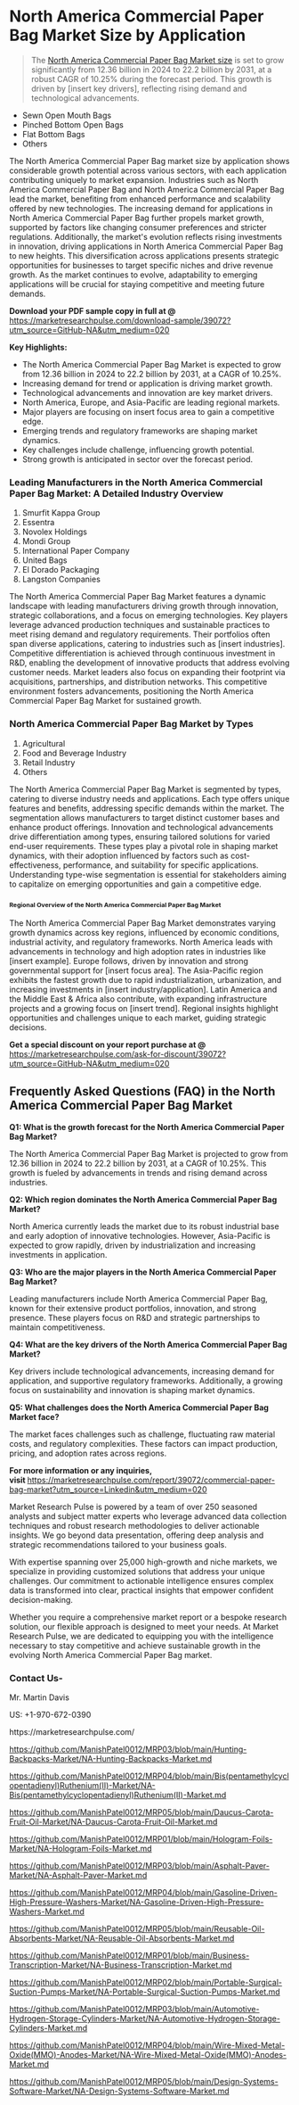 <h1>North America Commercial Paper Bag Market&nbsp;Size by Application</h1><blockquote><p>The <a href="https://marketresearchpulse.com/download-sample/39072?utm_source=GitHub-NA&amp;utm_medium=020">North America Commercial Paper Bag Market size</a> is set to grow significantly from 12.36 billion in 2024 to 22.2 billion by 2031, at a robust CAGR of 10.25% during the forecast period. This growth is driven by [insert key drivers], reflecting rising demand and technological advancements.</p></blockquote><ul><li>Sewn Open Mouth Bags <li> Pinched Bottom Open Bags <li> Flat Bottom Bags <li> Others</li></ul><p>The North America Commercial Paper Bag market size by application shows considerable growth potential across various sectors, with each application contributing uniquely to market expansion. Industries such as North America Commercial Paper Bag and North America Commercial Paper Bag lead the market, benefiting from enhanced performance and scalability offered by new technologies. The increasing demand for applications in North America Commercial Paper Bag further propels market growth, supported by factors like changing consumer preferences and stricter regulations. Additionally, the market's evolution reflects rising investments in innovation, driving applications in North America Commercial Paper Bag to new heights. This diversification across applications presents strategic opportunities for businesses to target specific niches and drive revenue growth. As the market continues to evolve, adaptability to emerging applications will be crucial for staying competitive and meeting future demands.</p><p><strong>Download your PDF sample copy in full at @ </strong><a href="https://marketresearchpulse.com/download-sample/39072?utm_source=GitHub-NA&amp;utm_medium=020">https://marketresearchpulse.com/download-sample/39072?utm_source=GitHub-NA&amp;utm_medium=020</a></p><p><strong>Key Highlights: </strong></p><ul><li>The North America Commercial Paper Bag Market is expected to grow from 12.36 billion in 2024 to 22.2 billion by 2031, at a CAGR of 10.25%.</li><li>Increasing demand for trend or application is driving market growth.</li><li>Technological advancements and innovation are key market drivers.</li><li>North America, Europe, and Asia-Pacific are leading regional markets.</li><li>Major players are focusing on insert focus area to gain a competitive edge.</li><li>Emerging trends and regulatory frameworks are shaping market dynamics.</li><li>Key challenges include challenge, influencing growth potential.</li><li>Strong growth is anticipated in sector over the forecast period.</li></ul><h3>Leading Manufacturers in the North America Commercial Paper Bag Market: A Detailed Industry Overview</h3><ol><li>Smurfit Kappa Group</li><li>Essentra</li><li>Novolex Holdings</li><li>Mondi Group</li><li>International Paper Company</li><li>United Bags</li><li>El Dorado Packaging</li><li>Langston Companies</li></ol><div class="flex max-w-full flex-col flex-grow"><div class="min-h-8 text-message flex w-full flex-col items-end gap-2 whitespace-normal break-words [.text-message+&amp;]:mt-5" dir="auto" data-message-author-role="assistant" data-message-id="fd8432e4-4910-450d-b182-61b7bfb0a01f" data-message-model-slug="gpt-4o"><div class="flex w-full flex-col gap-1 empty:hidden first:pt-[3px]"><div class="markdown prose w-full break-words dark:prose-invert light"><p>The North America Commercial Paper Bag Market features a dynamic landscape with leading manufacturers driving growth through innovation, strategic collaborations, and a focus on emerging technologies. Key players leverage advanced production techniques and sustainable practices to meet rising demand and regulatory requirements. Their portfolios often span diverse applications, catering to industries such as [insert industries]. Competitive differentiation is achieved through continuous investment in R&amp;D, enabling the development of innovative products that address evolving customer needs. Market leaders also focus on expanding their footprint via acquisitions, partnerships, and distribution networks. This competitive environment fosters advancements, positioning the North America Commercial Paper Bag Market for sustained growth.</p></div></div></div></div><h3>North America Commercial Paper Bag Market by Types</h3><ol><li>Agricultural <li> Food and Beverage Industry <li> Retail Industry <li> Others</li></ol><div class="flex max-w-full flex-col flex-grow"><div class="min-h-8 text-message flex w-full flex-col items-end gap-2 whitespace-normal break-words [.text-message+&amp;]:mt-5" dir="auto" data-message-author-role="assistant" data-message-id="084470be-0bb7-4664-bddf-5156b4f41249" data-message-model-slug="gpt-4o-mini"><div class="flex w-full flex-col gap-1 empty:hidden first:pt-[3px]"><div class="markdown prose w-full break-words dark:prose-invert light"><p>The North America Commercial Paper Bag Market is segmented by types, catering to diverse industry needs and applications. Each type offers unique features and benefits, addressing specific demands within the market. The segmentation allows manufacturers to target distinct customer bases and enhance product offerings. Innovation and technological advancements drive differentiation among types, ensuring tailored solutions for varied end-user requirements. These types play a pivotal role in shaping market dynamics, with their adoption influenced by factors such as cost-effectiveness, performance, and suitability for specific applications. Understanding type-wise segmentation is essential for stakeholders aiming to capitalize on emerging opportunities and gain a competitive edge.</p></div></div></div></div><h3><span style="font-size: 11px;">Regional Overview of the North America Commercial Paper Bag Market</span></h3><div class="flex max-w-full flex-col flex-grow"><div class="min-h-8 text-message flex w-full flex-col items-end gap-2 whitespace-normal break-words [.text-message+&amp;]:mt-5" dir="auto" data-message-author-role="assistant" data-message-id="e9038762-ce64-4e30-91c9-9bd413514231" data-message-model-slug="gpt-4o-mini"><div class="flex w-full flex-col gap-1 empty:hidden first:pt-[3px]"><div class="markdown prose w-full break-words dark:prose-invert light"><p>The North America Commercial Paper Bag Market demonstrates varying growth dynamics across key regions, influenced by economic conditions, industrial activity, and regulatory frameworks. North America leads with advancements in technology and high adoption rates in industries like [insert example]. Europe follows, driven by innovation and strong governmental support for [insert focus area]. The Asia-Pacific region exhibits the fastest growth due to rapid industrialization, urbanization, and increasing investments in [insert industry/application]. Latin America and the Middle East &amp; Africa also contribute, with expanding infrastructure projects and a growing focus on [insert trend]. Regional insights highlight opportunities and challenges unique to each market, guiding strategic decisions.</p></div></div></div></div><p><strong>Get a special discount on your report purchase at @ </strong><a href="https://marketresearchpulse.com/ask-for-discount/39072?utm_source=GitHub-NA&amp;utm_medium=020">https://marketresearchpulse.com/ask-for-discount/39072?utm_source=GitHub-NA&amp;utm_medium=020</a></p><h2>Frequently Asked Questions (FAQ) in the North America Commercial Paper Bag Market</h2><p><strong>Q1: What is the growth forecast for the North America Commercial Paper Bag Market?</strong></p><p>The North America Commercial Paper Bag Market is projected to grow from 12.36 billion in 2024 to 22.2 billion by 2031, at a CAGR of 10.25%. This growth is fueled by advancements in trends and rising demand across industries.</p><p><strong>Q2: Which region dominates the North America Commercial Paper Bag Market?</strong></p><p>North America currently leads the market due to its robust industrial base and early adoption of innovative technologies. However, Asia-Pacific is expected to grow rapidly, driven by industrialization and increasing investments in application.</p><p><strong>Q3: Who are the major players in the North America Commercial Paper Bag Market?</strong></p><p>Leading manufacturers include North America Commercial Paper Bag, known for their extensive product portfolios, innovation, and strong presence. These players focus on R&amp;D and strategic partnerships to maintain competitiveness.</p><p><strong>Q4: What are the key drivers of the North America Commercial Paper Bag Market?</strong></p><p>Key drivers include technological advancements, increasing demand for application, and supportive regulatory frameworks. Additionally, a growing focus on sustainability and innovation is shaping market dynamics.</p><p><strong>Q5: What challenges does the North America Commercial Paper Bag Market face?</strong></p><p>The market faces challenges such as challenge, fluctuating raw material costs, and regulatory complexities. These factors can impact production, pricing, and adoption rates across regions.</p><p><strong>For more information or any inquiries, visit&nbsp;</strong><a href="https://marketresearchpulse.com/report/39072/commercial-paper-bag-market?utm_source=Linkedin&utm_medium=020">https://marketresearchpulse.com/report/39072/commercial-paper-bag-market?utm_source=Linkedin&utm_medium=020</a></p><p>Market Research Pulse is powered by a team of over 250 seasoned analysts and subject matter experts who leverage advanced data collection techniques and robust research methodologies to deliver actionable insights. We go beyond data presentation, offering deep analysis and strategic recommendations tailored to your business goals.</p><p>With expertise spanning over 25,000 high-growth and niche markets, we specialize in providing customized solutions that address your unique challenges. Our commitment to actionable intelligence ensures complex data is transformed into clear, practical insights that empower confident decision-making.</p><p>Whether you require a comprehensive market report or a bespoke research solution, our flexible approach is designed to meet your needs. At Market Research Pulse, we are dedicated to equipping you with the intelligence necessary to stay competitive and achieve sustainable growth in the evolving North America Commercial Paper Bag market.</p><h3><strong>Contact Us-</strong></h3><p>Mr. Martin Davis</p><p>US: +1-970-672-0390</p><p>https://marketresearchpulse.com/</p><p><a href="https://github.com/ManishPatel0012/MRP03/blob/main/Hunting-Backpacks-Market/NA-Hunting-Backpacks-Market.md">https://github.com/ManishPatel0012/MRP03/blob/main/Hunting-Backpacks-Market/NA-Hunting-Backpacks-Market.md</a></p><p><a href="https://github.com/ManishPatel0012/MRP04/blob/main/Bis(pentamethylcyclopentadienyl)Ruthenium(II)-Market/NA-Bis(pentamethylcyclopentadienyl)Ruthenium(II)-Market.md">https://github.com/ManishPatel0012/MRP04/blob/main/Bis(pentamethylcyclopentadienyl)Ruthenium(II)-Market/NA-Bis(pentamethylcyclopentadienyl)Ruthenium(II)-Market.md</a></p><p><a href="https://github.com/ManishPatel0012/MRP05/blob/main/Daucus-Carota-Fruit-Oil-Market/NA-Daucus-Carota-Fruit-Oil-Market.md">https://github.com/ManishPatel0012/MRP05/blob/main/Daucus-Carota-Fruit-Oil-Market/NA-Daucus-Carota-Fruit-Oil-Market.md</a></p><p><a href="https://github.com/ManishPatel0012/MRP01/blob/main/Hologram-Foils-Market/NA-Hologram-Foils-Market.md">https://github.com/ManishPatel0012/MRP01/blob/main/Hologram-Foils-Market/NA-Hologram-Foils-Market.md</a></p><p><a href="https://github.com/ManishPatel0012/MRP03/blob/main/Asphalt-Paver-Market/NA-Asphalt-Paver-Market.md">https://github.com/ManishPatel0012/MRP03/blob/main/Asphalt-Paver-Market/NA-Asphalt-Paver-Market.md</a></p><p><a href="https://github.com/ManishPatel0012/MRP04/blob/main/Gasoline-Driven-High-Pressure-Washers-Market/NA-Gasoline-Driven-High-Pressure-Washers-Market.md">https://github.com/ManishPatel0012/MRP04/blob/main/Gasoline-Driven-High-Pressure-Washers-Market/NA-Gasoline-Driven-High-Pressure-Washers-Market.md</a></p><p><a href="https://github.com/ManishPatel0012/MRP05/blob/main/Reusable-Oil-Absorbents-Market/NA-Reusable-Oil-Absorbents-Market.md">https://github.com/ManishPatel0012/MRP05/blob/main/Reusable-Oil-Absorbents-Market/NA-Reusable-Oil-Absorbents-Market.md</a></p><p><a href="https://github.com/ManishPatel0012/MRP01/blob/main/Business-Transcription-Market/NA-Business-Transcription-Market.md">https://github.com/ManishPatel0012/MRP01/blob/main/Business-Transcription-Market/NA-Business-Transcription-Market.md</a></p><p><a href="https://github.com/ManishPatel0012/MRP02/blob/main/Portable-Surgical-Suction-Pumps-Market/NA-Portable-Surgical-Suction-Pumps-Market.md">https://github.com/ManishPatel0012/MRP02/blob/main/Portable-Surgical-Suction-Pumps-Market/NA-Portable-Surgical-Suction-Pumps-Market.md</a></p><p><a href="https://github.com/ManishPatel0012/MRP03/blob/main/Automotive-Hydrogen-Storage-Cylinders-Market/NA-Automotive-Hydrogen-Storage-Cylinders-Market.md">https://github.com/ManishPatel0012/MRP03/blob/main/Automotive-Hydrogen-Storage-Cylinders-Market/NA-Automotive-Hydrogen-Storage-Cylinders-Market.md</a></p><p><a href="https://github.com/ManishPatel0012/MRP04/blob/main/Wire-Mixed-Metal-Oxide(MMO)-Anodes-Market/NA-Wire-Mixed-Metal-Oxide(MMO)-Anodes-Market.md">https://github.com/ManishPatel0012/MRP04/blob/main/Wire-Mixed-Metal-Oxide(MMO)-Anodes-Market/NA-Wire-Mixed-Metal-Oxide(MMO)-Anodes-Market.md</a></p><p><a href="https://github.com/ManishPatel0012/MRP05/blob/main/Design-Systems-Software-Market/NA-Design-Systems-Software-Market.md">https://github.com/ManishPatel0012/MRP05/blob/main/Design-Systems-Software-Market/NA-Design-Systems-Software-Market.md</a></p>
